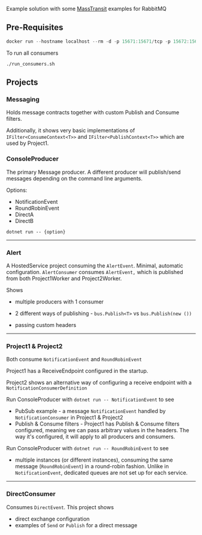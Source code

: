 Example solution with some [MassTransit](https://masstransit.io/) examples for RabbitMQ



## Pre-Requisites

```powershell
docker run --hostname localhost --rm -d -p 15671:15671/tcp -p 15672:15672/tcp -p 25672:25672/tcp -p 4369:4369/tcp -p 5671:5671/tcp -p 5672:5672/tcp rabbitmq:3-management
```



To run all consumers

```
./run_consumers.sh
```



## Projects

### Messaging

Holds message contracts together with custom Publish and Consume filters.



Additionally, it shows very basic implementations of `IFilter<ConsumeContext<T>>` and `IFilter<PublishContext<T>>`  which are used by Project1.

### ConsoleProducer

The primary Message producer. A different producer will publish/send messages depending on the command line arguments.



Options:

- NotificationEvent
- RoundRobinEvent
- DirectA
- DirectB



```
dotnet run -- {option}
```

------

### Alert

A HostedService project consuming the `AlertEvent`. Minimal, automatic configuration. `AlertConsumer` consumes `AlertEvent,` which is published from both Project1Worker and Project2Worker.



Shows

- multiple producers with 1 consumer

- 2 different ways of publishing - `bus.Publish<T>` vs `bus.Publish(new ())`

- passing custom headers

  

------

### Project1 & Project2

Both consume `NotificationEvent` and `RoundRobinEvent`



Project1 has a ReceiveEndpoint configured in the startup.

Project2 shows an alternative way of configuring a receive endpoint with a  `NotificationConsumerDefinition`



Run ConsoleProducer with `dotnet run -- NotificationEvent` to see

- PubSub example - a message `NotificationEvent` handled by `NotificationConsumer` in Project1 & Project2
- Publish & Consume filters - Project1 has Publish & Consume filters configured, meaning we can pass arbitrary values in the headers. The way it's configured, it will apply to all producers and consumers.



Run ConsoleProducer with `dotnet run -- RoundRobinEvent` to see

- multiple instances (or different instances), consuming the same message (`RoundRobinEvent`) in a round-robin fashion. Unlike in `NotificationEvent`, dedicated queues are not set up for each service.

------

### DirectConsumer

Consumes `DirectEvent`. This project shows

- direct exchange configuration
- examples of `Send` or `Publish` for a direct message

### 